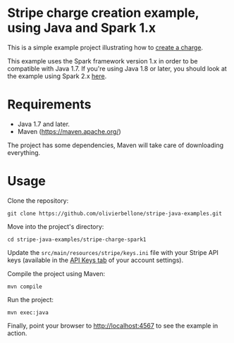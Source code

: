# Stripe charge creation example, using Java and Spark 1.x

This is a simple example project illustrating how to [create a charge](https://stripe.com/docs/tutorials/charges).

This example uses the Spark framework version 1.x in order to be compatible with Java 1.7. If you're using Java 1.8 or later, you should look at the example using Spark 2.x [here](../stripe-charge-spark2).

Requirements
============

- Java 1.7 and later.
- Maven (<https://maven.apache.org/>)

The project has some dependencies, Maven will take care of downloading everything.

Usage
=====

Clone the repository:

    git clone https://github.com/olivierbellone/stripe-java-examples.git

Move into the project's directory:

    cd stripe-java-examples/stripe-charge-spark1

Update the `src/main/resources/stripe/keys.ini` file with your Stripe API keys (available in the [API Keys tab](https://dashboard.stripe.com/account/apikeys) of your account settings).

Compile the project using Maven:

    mvn compile

Run the project:

    mvn exec:java

Finally, point your browser to <http://localhost:4567> to see the example in action.
